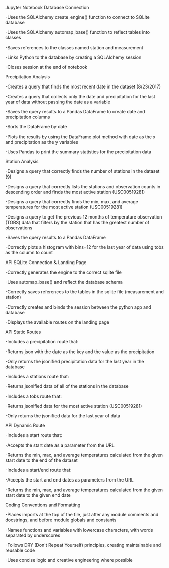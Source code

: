 Jupyter Notebook Database Connection  

-Uses the SQLAlchemy create_engine() function to connect to SQLite database  

-Uses the SQLAlchemy automap_base() function to reflect tables into classes  

-Saves references to the classes named station and measurement  

-Links Python to the database by creating a SQLAlchemy session  

-Closes session at the end of notebook  


Precipitation Analysis  

-Creates a query that finds the most recent date in the dataset (8/23/2017)  

-Creates a query that collects only the date and precipitation for the last year of data without passing the date as a variable  

-Saves the query results to a Pandas DataFrame to create date and precipitation columns  

-Sorts the DataFrame by date  

-Plots the results by using the DataFrame plot method with date as the x and precipitation as the y variables  

-Uses Pandas to print the summary statistics for the precipitation data  


Station Analysis  

-Designs a query that correctly finds the number of stations in the dataset (9)  

-Designs a query that correctly lists the stations and observation counts in descending order and finds the most active station (USC00519281)  

-Designs a query that correctly finds the min, max, and average temperatures for the most active station (USC00519281)  

-Designs a query to get the previous 12 months of temperature observation (TOBS) data that filters by the station that has the greatest number of observations  

-Saves the query results to a Pandas DataFrame  

-Correctly plots a histogram with bins=12 for the last year of data using tobs as the column to count  


API SQLite Connection & Landing Page  

-Correctly generates the engine to the correct sqlite file  

-Uses automap_base() and reflect the database schema  

-Correctly saves references to the tables in the sqlite file (measurement and station)  

-Correctly creates and binds the session between the python app and database  

-Displays the available routes on the landing page  


API Static Routes  

-Includes a precipitation route that:  

  -Returns json with the date as the key and the value as the precipitation  
	
  -Only returns the jsonified precipitation data for the last year in the database  
	
-Includes a stations route that:  

  -Returns jsonified data of all of the stations in the database  
	
-Includes a tobs route that:  

  -Returns jsonified data for the most active station (USC00519281)  
	
  -Only returns the jsonified data for the last year of data  
	

API Dynamic Route  

-Includes a start route that:  

  -Accepts the start date as a parameter from the URL  
	
  -Returns the min, max, and average temperatures calculated from the given start date to the end of the dataset  
	
-Includes a start/end route that:  

  -Accepts the start and end dates as parameters from the URL  
	
  -Returns the min, max, and average temperatures calculated from the given start date to the given end date  
	

Coding Conventions and Formatting  

-Places imports at the top of the file, just after any module comments and docstrings, and before module globals and constants  

-Names functions and variables with lowercase characters, with words separated by underscores  

-Follows DRY (Don't Repeat Yourself) principles, creating maintainable and reusable code  

-Uses concise logic and creative engineering where possible
